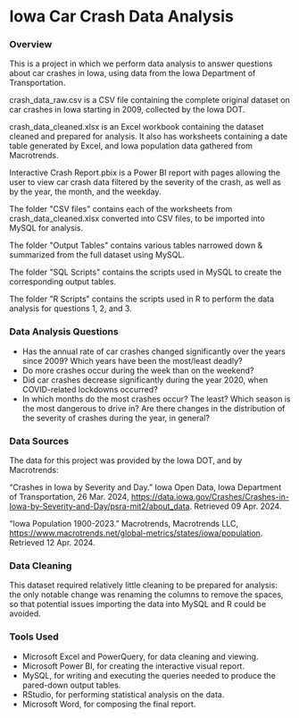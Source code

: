 # Iowa Car Crash Data Analysis

### Overview
This is a project in which we perform data analysis to answer questions about car crashes in Iowa, using data from the Iowa Department of Transportation.

crash_data_raw.csv is a CSV file containing the complete original dataset on car crashes in Iowa starting in 2009, collected by the Iowa DOT.

crash_data_cleaned.xlsx is an Excel workbook containing the dataset cleaned and prepared for analysis. It also has worksheets containing a date table generated by Excel, and Iowa population data gathered from Macrotrends.

Interactive Crash Report.pbix is a Power BI report with pages allowing the user to view car crash data filtered by the severity of the crash, as well as by the year, the month, and the weekday.

The folder "CSV files" contains each of the worksheets from crash_data_cleaned.xlsx converted into CSV files, to be imported into MySQL for analysis.

The folder "Output Tables" contains various tables narrowed down & summarized from the full dataset using MySQL.

The folder "SQL Scripts" contains the scripts used in MySQL to create the corresponding output tables.

The folder "R Scripts" contains the scripts used in R to perform the data analysis for questions 1, 2, and 3.

### Data Analysis Questions
- Has the annual rate of car crashes changed significantly over the years since 2009? Which years have been the most/least deadly?
- Do more crashes occur during the week than on the weekend?
- Did car crashes decrease significantly during the year 2020, when COVID-related lockdowns occurred?
- In which months do the most crashes occur? The least? Which season is the most dangerous to drive in? Are there changes in the distribution of the severity of crashes during the year, in general?

### Data Sources
The data for this project was provided by the Iowa DOT, and by Macrotrends:

“Crashes in Iowa by Severity and Day.” Iowa Open Data, Iowa Department of Transportation, 26 Mar. 2024,  <https://data.iowa.gov/Crashes/Crashes-in-Iowa-by-Severity-and-Day/psra-mit2/about_data>. Retrieved 09 Apr. 2024.

“Iowa Population 1900-2023.” Macrotrends, Macrotrends LLC,  <https://www.macrotrends.net/global-metrics/states/iowa/population>. Retrieved 12 Apr. 2024.

### Data Cleaning
This dataset required relatively little cleaning to be prepared for analysis: the only notable change was renaming the columns to remove the spaces, so that potential issues importing the data into MySQL and R could be avoided.

### Tools Used
- Microsoft Excel and PowerQuery, for data cleaning and viewing.
- Microsoft Power BI, for creating the interactive visual report.
- MySQL, for writing and executing the queries needed to produce the pared-down output tables.
- RStudio, for performing statistical analysis on the data.
- Microsoft Word, for composing the final report.
